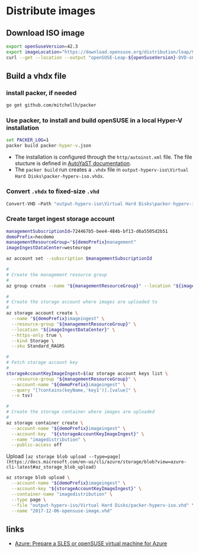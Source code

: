# Distribute images

## Download ISO image

```bash
export openSuseVersion=42.3
export imageLocation="https://download.opensuse.org/distribution/leap/${openSuseVersion}/iso/openSUSE-Leap-${openSuseVersion}-DVD-x86_64.iso"
curl --get --location --output "openSUSE-Leap-${openSuseVersion}-DVD-x86_64.iso" --url $imageLocation
```

## Build a vhdx file

### install packer, if needed

```bash
go get github.com/mitchellh/packer
```

### Use packer, to install and build openSUSE in a local Hyper-V installation

```cmd
set PACKER_LOG=1
packer build packer-hyper-v.json
```

- The installation is configured through the `http/autoinst.xml` file. The file stucture is defined in [AutoYaST documentation](https://doc.opensuse.org/projects/autoyast/).
- The `packer build` run creates a `.vhdx` file in `output-hyperv-iso\Virtual Hard Disks\packer-hyperv-iso.vhdx`. 

### Convert `.vhdx` to fixed-size `.vhd`

```powershell
Convert-VHD –Path "output-hyperv-iso\Virtual Hard Disks\packer-hyperv-iso.vhdx" -DestinationPath "output-hyperv-iso\Virtual Hard Disks\packer-hyperv-iso.vhd" -VHDType Fixed
```

### Create target ingest storage account

```bash
managementSubscriptionId=724467b5-bee4-484b-bf13-d6a5505d2b51
demoPrefix=hecdemo
managementResourceGroup="${demoPrefix}management"
imageIngestDataCenter=westeurope

az account set --subscription $managementSubscriptionId

#
# Create the management resource group
#
az group create --name "${managementResourceGroup}" --location "${imageIngestDataCenter}"

#
# Create the storage account where images are uploaded to
#
az storage account create \
  --name "${demoPrefix}imageingest" \
  --resource-group "${managementResourceGroup}" \
  --location "${imageIngestDataCenter}" \
  --https-only true \
  --kind Storage \
  --sku Standard_RAGRS

#
# Fetch storage account key
#
storageAccountKeyImageIngest=$(az storage account keys list \
  --resource-group "${managementResourceGroup}" \
  --account-name "${demoPrefix}imageingest" \
  --query "[?contains(keyName,'key1')].[value]" \
  --o tsv)

#
# Create the storage container where images are uploaded
#
az storage container create \
  --account-name "${demoPrefix}imageingest" \
  --account-key  "${storageAccountKeyImageIngest}" \
  --name "imagedistribution" \
  --public-access off
```

Upload `[az storage blob upload --type=page](https://docs.microsoft.com/en-us/cli/azure/storage/blob?view=azure-cli-latest#az_storage_blob_upload)` 

```bash
az storage blob upload \
  --account-name "${demoPrefix}imageingest" \
  --account-key "${storageAccountKeyImageIngest}" \
  --container-name "imagedistribution" \
  --type page \
  --file "output-hyperv-iso/Virtual Hard Disks/packer-hyperv-iso.vhd" \
  --name "2017-12-06-opensuse-image.vhd"
```

## links

- [Azure: Prepare a SLES or openSUSE virtual machine for Azure](https://docs.microsoft.com/en-us/azure/virtual-machines/linux/suse-create-upload-vhd)

